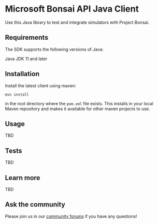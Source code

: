 # Microsoft Bonsai API Java Client

Use this Java library to test and integrate simulators with Project Bonsai.

## Requirements
The SDK supports the following versions of Java:

Java JDK 11 and later


## Installation
Install the latest client using maven:

```
mvn install 
```

in the root directory where the `pom.xml` file exists. This installs in your local Maven repository and makes it available for other maven projects to use.

## Usage
TBD

## Tests
TBD

## Learn more
TBD

## Ask the community
Please join us in our <a href="https://techcommunity.microsoft.com/t5/project-bonsai/ct-p/ProjectBonsai">community forums</a> if you have any questions!